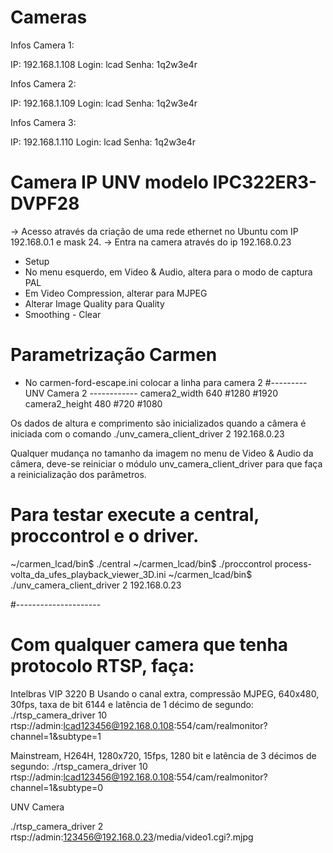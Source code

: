 # Cameras

Infos Camera 1:

IP: 192.168.1.108
Login: lcad
Senha: 1q2w3e4r

Infos Camera 2:

IP: 192.168.1.109
Login: lcad
Senha: 1q2w3e4r

Infos Camera 3:

IP: 192.168.1.110
Login: lcad
Senha: 1q2w3e4r

# Camera IP UNV modelo IPC322ER3-DVPF28

-> Acesso através da criação de uma rede ethernet no Ubuntu com IP 192.168.0.1 e mask 24.
-> Entra na camera através do ip 192.168.0.23
- Setup
- No menu esquerdo, em Video & Audio, altera para o modo de captura PAL
- Em Video Compression, alterar para MJPEG
- Alterar Image Quality para Quality
- Smoothing - Clear

# Parametrização Carmen

- No carmen-ford-escape.ini colocar a linha para camera 2
#--------- UNV Camera 2 ------------
camera2_width      640 #1280 #1920
camera2_height     480 #720  #1080

Os dados de altura e comprimento são inicializados quando a câmera é iniciada com o comando ./unv_camera_client_driver 2 192.168.0.23

Qualquer mudança no tamanho da imagem no menu de Video & Audio da câmera, deve-se reiniciar o módulo unv_camera_client_driver para que faça a reinicialização dos parâmetros.

# Para testar execute a central, proccontrol e o driver.
~/carmen_lcad/bin$ ./central
~/carmen_lcad/bin$ ./proccontrol process-volta_da_ufes_playback_viewer_3D.ini
~/carmen_lcad/bin$ ./unv_camera_client_driver 2 192.168.0.23

#---------------------
# Com qualquer camera que tenha protocolo RTSP, faça:

Intelbras VIP 3220 B
Usando o canal extra, compressão MJPEG, 640x480, 30fps, taxa de bit 6144 e latência de 1 décimo de segundo: 
./rtsp_camera_driver 10 rtsp://admin:lcad123456@192.168.0.108:554/cam/realmonitor?channel=1\&subtype=1

Mainstream, H264H, 1280x720, 15fps, 1280 bit e latência de 3 décimos de segundo:
./rtsp_camera_driver 10 rtsp://admin:lcad123456@192.168.0.108:554/cam/realmonitor?channel=1\&subtype=0

UNV Camera 

./rtsp_camera_driver 2 rtsp://admin:123456@192.168.0.23/media/video1.cgi?.mjpg

